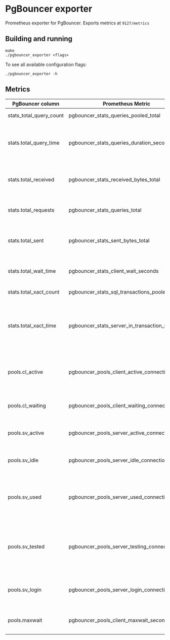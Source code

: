 # PgBouncer exporter

Prometheus exporter for PgBouncer.
Exports metrics at `9127/metrics`

## Building and running

    make
    ./pgbouncer_exporter <flags>

To see all available configuration flags:

    ./pgbouncer_exporter -h


## Metrics

|PgBouncer column|Prometheus Metric|Description|
|----------------|-----------------|-----------|
stats_total_query_count | pgbouncer_stats_queries_pooled_total | Total number of SQL queries pooled
stats.total_query_time | pgbouncer_stats_queries_duration_seconds | Total number of microseconds spent by pgbouncer when actively connected to PostgreSQL, executing queries
stats.total_received | pgbouncer_stats_received_bytes_total | Total volume in bytes of network traffic received by pgbouncer, shown as bytes
stats.total_requests | pgbouncer_stats_queries_total | Total number of SQL requests pooled by pgbouncer, shown as requests
stats.total_sent | pgbouncer_stats_sent_bytes_total | Total volume in bytes of network traffic sent by pgbouncer, shown as bytes
stats.total_wait_time | pgbouncer_stats_client_wait_seconds | Time spent by clients waiting for a server in microseconds
stats.total_xact_count | pgbouncer_stats_sql_transactions_pooled_total | Total number of SQL transactions pooled
stats.total_xact_time | pgbouncer_stats_server_in_transaction_seconds | Total number of microseconds spent by pgbouncer when connected to PostgreSQL in a transaction, either idle in transaction or executing queries
pools.cl_active | pgbouncer_pools_client_active_connections | Client connections linked to server connection and able to process queries, shown as connection
pools.cl_waiting | pgbouncer_pools_client_waiting_connections | Client connections waiting on a server connection, shown as connection
pools.sv_active | pgbouncer_pools_server_active_connections | Server connections linked to a client connection, shown as connection
pools.sv_idle | pgbouncer_pools_server_idle_connections | Server connections idle and ready for a client query, shown as connection
pools.sv_used | pgbouncer_pools_server_used_connections | Server connections idle more than server_check_delay, needing server_check_query, shown as connection
pools.sv_tested | pgbouncer_pools_server_testing_connections | Server connections currently running either server_reset_query or server_check_query, shown as connection
pools.sv_login | pgbouncer_pools_server_login_connections | Server connections currently in the process of logging in, shown as connection
pools.maxwait | pgbouncer_pools_client_maxwait_seconds | Age of oldest unserved client connection, shown as second
